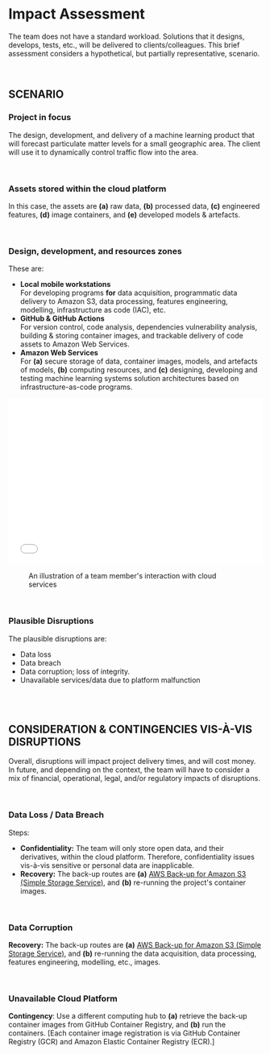 # Impact Assessment

The team does not have a standard workload.  Solutions that it designs, develops, tests, etc., will be delivered to 
clients/colleagues. This brief assessment considers a hypothetical, but partially representative, scenario.

<br>

## SCENARIO

### Project in focus

The design, development, and delivery of a machine learning product that will forecast particulate matter levels for a small geographic area. The client will use it to dynamically control traffic flow into the area.

<br>

### Assets stored within the cloud platform

In this case, the assets are **(a)** raw data, **(b)** processed data, **\(c\)** engineered features, **(d)** image 
containers, and **(e)** developed models & artefacts.

<br>

### Design, development, and resources zones

These are:

<ul class="disc">
<li class="disc"><b>Local mobile workstations</b><br>
  For developing programs <b>for</b> data acquisition, programmatic data delivery to Amazon S3, data processing, features engineering, modelling, infrastructure as code (IAC), etc.</li>
<li class="disc"><b>GitHub & GitHub Actions</b><br>
  For version control, code analysis, dependencies vulnerability analysis, building & storing container images, and
  trackable delivery of code assets to Amazon Web Services.</li>
<li class="disc"><b>Amazon Web Services</b><br>
  For <b>(a)</b> secure storage of data, container images, models, and artefacts of models, <b>(b)</b> computing resources, and
  <b>(c)</b> designing, developing and testing machine learning systems solution architectures based on infrastructure-as-code programs.</li>
</ul>


<iframe style="overflow:hidden; width:100%; height:330px; border:none;" src="../../../../assets/beforehand.html"></iframe>
<figure>
  <figcaption>An illustration of a team member's interaction with cloud services</figcaption>
</figure>

<br>

### Plausible Disruptions

The plausible disruptions are:

<ul class="disc">
  <li class="disc">Data loss</li>
  <li class="disc">Data breach</li>
  <li class="disc">Data corruption; loss of integrity.</li>
  <li class="disc">Unavailable services/data due to platform malfunction</li>
</ul>



<br>
<br>


## CONSIDERATION & CONTINGENCIES VIS-À-VIS DISRUPTIONS

Overall, disruptions will impact project delivery times, and will cost money.  In future, and depending on the context, the 
team will have to consider a mix of financial, operational, legal, and/or regulatory impacts of disruptions.

<br>

### Data Loss / Data Breach

Steps:

<ul class="disc">
  <li class="disc"><b>Confidentiality:</b> The team will only store open data, and their derivatives, within the cloud platform.  Therefore, 
  confidentiality issues vis-à-vis sensitive or personal data are inapplicable.</li>
  <li class="disc"><b>Recovery:</b> The back-up routes are <b>(a)</b> <a href="https://docs.aws.amazon.com/AmazonS3/latest/userguide/backup-for-s3.html" target="_blank">AWS Back-up for Amazon S3 (Simple Storage Service)</a>, and <b>(b)</b> re-running the project's container images.</li>
</ul>

<br>

### Data Corruption

**Recovery:** The back-up routes are **(a)** [AWS Back-up for Amazon S3 (Simple Storage Service)](https://docs.aws.amazon.com/AmazonS3/latest/userguide/backup-for-s3.html), and **(b)** re-running the data acquisition, data processing, features engineering, modelling, etc., images.

<br>

### Unavailable Cloud Platform

**Contingency**: Use a different computing hub to **(a)** retrieve the back-up container images from GitHub Container Registry, and **(b)** run the containers. [Each container image registration is via GitHub Container Registry (GCR) and Amazon Elastic Container Registry (ECR).]


<br>
<br>

<br>
<br>

<br>
<br>

<br>
<br>
